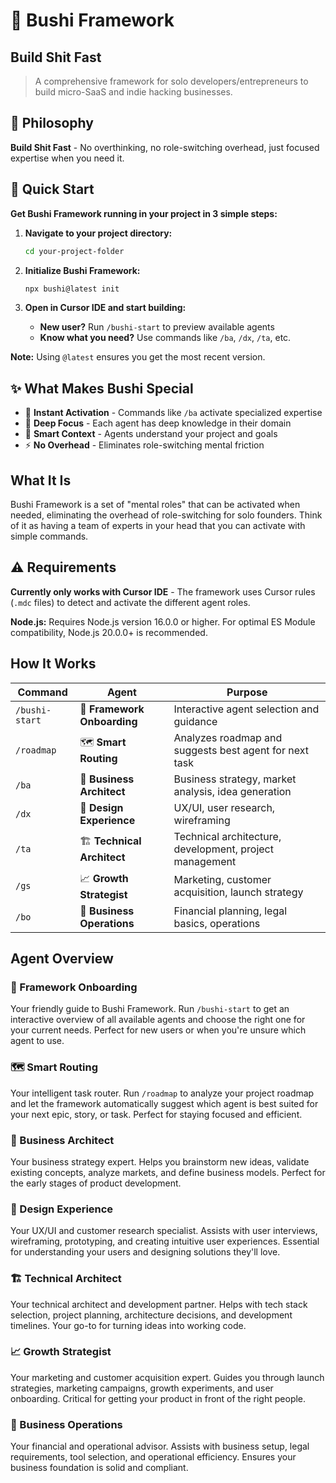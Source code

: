 # 🚀 Bushi Framework
## Build Shit Fast
> A comprehensive framework for solo developers/entrepreneurs to build micro-SaaS and indie hacking businesses.


## 🎯 **Philosophy**

**Build Shit Fast** - No overthinking, no role-switching overhead, just focused expertise when you need it.


## 🚀 **Quick Start**

**Get Bushi Framework running in your project in 3 simple steps:**

1. **Navigate to your project directory:**
   ```bash
   cd your-project-folder
   ```

2. **Initialize Bushi Framework:**
   ```bash
   npx bushi@latest init
   ```

3. **Open in Cursor IDE and start building:**
   - **New user?** Run `/bushi-start` to preview available agents
   - **Know what you need?** Use commands like `/ba`, `/dx`, `/ta`, etc.

**Note:** Using `@latest` ensures you get the most recent version.


## ✨ **What Makes Bushi Special**

- 🚀 **Instant Activation** - Commands like `/ba` activate specialized expertise
- 🎯 **Deep Focus** - Each agent has deep knowledge in their domain  
- 🧠 **Smart Context** - Agents understand your project and goals
- ⚡ **No Overhead** - Eliminates role-switching mental friction


## What It Is

Bushi Framework is a set of "mental roles" that can be activated when needed, eliminating the overhead of role-switching for solo founders. Think of it as having a team of experts in your head that you can activate with simple commands.

## ⚠️ Requirements

**Currently only works with Cursor IDE** - The framework uses Cursor rules (`.mdc` files) to detect and activate the different agent roles.

**Node.js:** Requires Node.js version 16.0.0 or higher. For optimal ES Module compatibility, Node.js 20.0.0+ is recommended.


## How It Works

| Command | Agent | Purpose |
|---------|-------|---------|
| `/bushi-start` | 🚀 **Framework Onboarding** | Interactive agent selection and guidance |
| `/roadmap` | 🗺️ **Smart Routing** | Analyzes roadmap and suggests best agent for next task |
| `/ba` | 🎯 **Business Architect** | Business strategy, market analysis, idea generation |
| `/dx` | 🎨 **Design Experience** | UX/UI, user research, wireframing |
| `/ta` | 🏗️ **Technical Architect** | Technical architecture, development, project management |
| `/gs` | 📈 **Growth Strategist** | Marketing, customer acquisition, launch strategy |
| `/bo` | 💼 **Business Operations** | Financial planning, legal basics, operations |


## Agent Overview

### 🚀 Framework Onboarding
Your friendly guide to Bushi Framework. Run `/bushi-start` to get an interactive overview of all available agents and choose the right one for your current needs. Perfect for new users or when you're unsure which agent to use.

### 🗺️ Smart Routing
Your intelligent task router. Run `/roadmap` to analyze your project roadmap and let the framework automatically suggest which agent is best suited for your next epic, story, or task. Perfect for staying focused and efficient.

### 🎯 Business Architect
Your business strategy expert. Helps you brainstorm new ideas, validate existing concepts, analyze markets, and define business models. Perfect for the early stages of product development.

### 🎨 Design Experience  
Your UX/UI and customer research specialist. Assists with user interviews, wireframing, prototyping, and creating intuitive user experiences. Essential for understanding your users and designing solutions they'll love.

### 🏗️ Technical Architect
Your technical architect and development partner. Helps with tech stack selection, project planning, architecture decisions, and development timelines. Your go-to for turning ideas into working code.

### 📈 Growth Strategist
Your marketing and customer acquisition expert. Guides you through launch strategies, marketing campaigns, growth experiments, and user onboarding. Critical for getting your product in front of the right people.

### 💼 Business Operations
Your financial and operational advisor. Assists with business setup, legal requirements, tool selection, and operational efficiency. Ensures your business foundation is solid and compliant.
